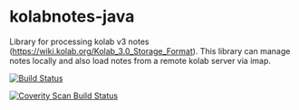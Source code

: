 # kolabnotes-java
Library for processing kolab v3 notes (https://wiki.kolab.org/Kolab_3.0_Storage_Format). This library can manage notes locally and also load notes from a remote kolab server via imap.

[![Build Status](https://secure.travis-ci.org/konradrenner/kolabnotes-java.png?branch=master)](http://travis-ci.org/konradrenner/kolabnotes-java)

<a href="https://scan.coverity.com/projects/4760">
  <img alt="Coverity Scan Build Status"
       src="https://scan.coverity.com/projects/4760/badge.svg"/>
</a>